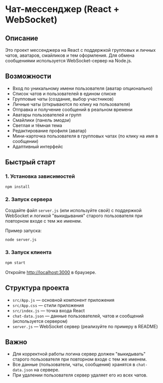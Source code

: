 # Чат-мессенджер (React + WebSocket)

## Описание

Это проект мессенджера на React с поддержкой групповых и личных чатов, аватаров, смайликов и тем оформления. Для обмена сообщениями используется WebSocket-сервер на Node.js.

## Возможности

- Вход по уникальному имени пользователя (аватар опционально)
- Список чатов и пользователей в едином списке
- Групповые чаты (создание, выбор участников)
- Личные чаты (открываются по клику на пользователя)
- Отправка и получение сообщений в реальном времени
- Аватары пользователей и групп
- Смайлики (панель эмодзи)
- Светлая и тёмная тема
- Редактирование профиля (аватар)
- Мини-карточка пользователя в групповых чатах (по клику на имя в сообщении)
- Адаптивный интерфейс

## Быстрый старт

### 1. Установка зависимостей

```sh
npm install
```

### 2. Запуск сервера

Создайте файл `server.js` (или используйте свой) с поддержкой WebSocket и логикой "выкидывания" старого пользователя при повторном входе с тем же именем.

Пример запуска:

```sh
node server.js
```

### 3. Запуск клиента

```sh
npm start
```

Откройте [http://localhost:3000](http://localhost:3000) в браузере.

## Структура проекта

- `src/App.js` — основной компонент приложения
- `src/App.css` — стили приложения
- `src/index.js` — точка входа React
- `chat-data.json` — данные пользователей, чатов и сообщений (используется сервером)
- `server.js` — WebSocket сервер (реализуйте по примеру в README)

## Важно

- Для корректной работы логина сервер должен "выкидывать" старого пользователя при повторном входе с тем же именем.
- Все данные (пользователи, чаты, сообщения) хранятся в `chat-data.json` на сервере.
- При удалении пользователя сервер удаляет его из всех чатов.

